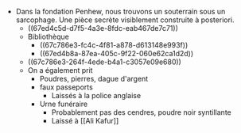 - Dans la fondation Penhew, nous trouvons un souterrain sous un sarcophage. Une pièce secrète visiblement construite à posteriori.
	- ((67ed4c5d-d7f5-4a3e-8fdc-eab467de7c71))
	- Bibliothèque
		- ((67c786e3-fc4c-4f81-a878-d613148e993f))
		- ((67ed4b8a-87ea-405c-9f22-060e62ca1d2d))
	- ((67c786e3-264f-4ede-b4a1-c3057e09e680))
	- On a également prit
		- Poudres, pierres, dague d'argent
		- faux passeports
			- Laissés à la police anglaise
		- Urne funéraire
			- Probablement pas des cendres, poudre noir syntillante
			- Laissé à [[Ali Kafur]]